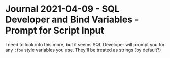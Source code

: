 Journal 2021-04-09 - SQL Developer and Bind Variables - Prompt for Script Input
========

I need to look into this more, but it seems SQL Developer will prompt you for any `:foo` style variables you use.  They'll be treated as strings (by default?)
